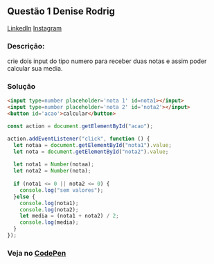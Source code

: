 ## Questão 1 Denise Rodrig
[LinkedIn](https://www.linkedin.com/in/denise-r-b3bab9205/)
[Instagram](https://www.instagram.com/development__studio/)

### Descrição: 
crie dois input do tipo numero para receber duas notas e assim poder calcular sua media.


### Solução
~~~HTML
<input type=number placeholder='nota 1' id=nota1></input>
<input type=number placeholder='nota 2' id='nota2'></input>
<button id='acao'>calcular</button>
~~~

~~~javascript
const action = document.getElementById("acao");

action.addEventListener("click", function () {
  let notaa = document.getElementById("nota1").value;
  let nota = document.getElementById("nota2").value;
  
  let nota1 = Number(notaa);
  let nota2 = Number(nota);
  
  if (nota1 <= 0 || nota2 <= 0) {
    console.log("sem valores");
  }else {
    console.log(nota1);
    console.log(nota2);
    let media = (nota1 + nota2) / 2;
    console.log(media);
  }
});
~~~

### Veja no [CodePen](https://codepen.io/Denise-rodrig/pen/MWrYvBw)

